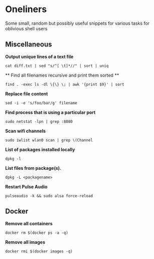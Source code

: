 # Oneliners 

Some small, random but possibly useful snippets for various tasks for oblivious shell users

## Miscellaneous

**Output unique lines of a text file**

    cat diff.txt | sed "s/^[ \t]*//" | sort | uniq
    
** Find all filenames recursive and print them sorted **

    find . -exec ls -dl \{\} \; | awk '{print $9}' | sort
    
**Replace file content**

    sed -i -e 's/foo/bar/g' filename

**Find process that is using a particular port**

    sudo netstat -lpn | grep :8080
    
**Scan wifi channels**

    sudo iwlist wlan0 scan | grep \(Channel

**List of packages installed locally**

    dpkg -l
    
**List files from package(s).**
    
    dpkg -L <packagename>

**Restart Pulse Audio**
    
    pulseaudio -k && sudo alsa force-reload

## Docker 

**Remove all containers**

    docker rm $(docker ps -a -q)
    
**Remove all images**

    docker rmi $(docker images -q)

